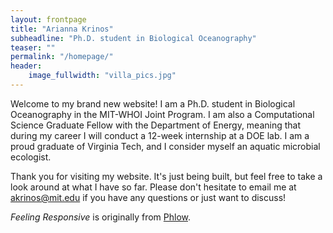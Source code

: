 ```yaml
---
layout: frontpage
title: "Arianna Krinos"
subheadline: "Ph.D. student in Biological Oceanography"
teaser: ""
permalink: "/homepage/"
header:
    image_fullwidth: "villa_pics.jpg"
---
```

Welcome to my brand new website! I am a Ph.D. student in Biological Oceanography in the MIT-WHOI Joint Program. I am also a Computational Science Graduate Fellow
with the Department of Energy, meaning that during my career I will conduct a 12-week internship at a DOE lab. I am a proud graduate of Virginia Tech, and 
I consider myself an aquatic microbial ecologist. 

Thank you for visiting my website. It's just being built, but feel free to take a look around at what I have so far. Please don't hesitate to email me at akrinos@mit.edu
if you have any questions or just want to discuss!

*Feeling Responsive* is originally from <a href="http://phlow.de/">Phlow</a>. 